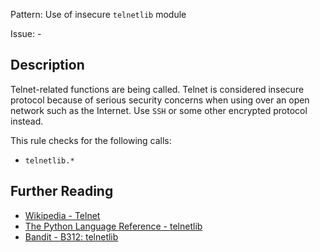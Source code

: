 Pattern: Use of insecure `telnetlib` module

Issue: -

## Description

Telnet-related functions are being called. Telnet is considered insecure protocol because of serious security concerns when using over an open network such as the Internet. Use `SSH` or some other encrypted protocol instead.

This rule checks for the following calls:

  - `telnetlib.*`

## Further Reading

* [Wikipedia - Telnet](https://en.wikipedia.org/wiki/Telnet#Security)
* [The Python Language Reference - telnetlib](https://docs.python.org/2/library/telnetlib.html)
* [Bandit - B312: telnetlib](https://bandit.readthedocs.io/en/latest/blacklists/blacklist_calls.html#b312-telnetlib)
